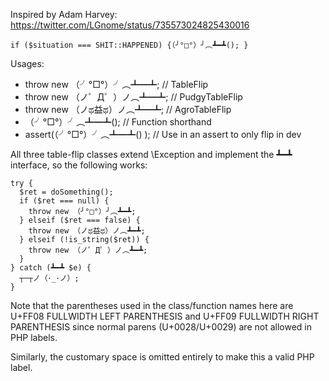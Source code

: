 Inspired by Adam Harvey: https://twitter.com/LGnome/status/735573024825430016

`if ($situation === SHIT::HAPPENED) {（╯°□°）╯︵┻━┻(); }`

Usages:
  * throw new （╯°□°）╯︵┻━┻; // TableFlip
  * throw new （ノ゜Д゜）ノ︵┻━┻; // PudgyTableFlip
  * throw new （ノಥ益ಥ）ノ︵┻━┻; // AgroTableFlip
  * （╯°□°）╯︵┻━┻(); // Function shorthand
  * assert(（╯°□°）╯︵┻━┻() ); // Use in an assert to only flip in dev

All three table-flip classes extend \Exception and implement the ┻━┻ interface,
so the following works:

```
try {
  $ret = doSomething();
  if ($ret === null) {
    throw new （╯°□°）╯︵┻━┻;
  } elseif ($ret === false) {
    throw new （ノಥ益ಥ）ノ︵┻━┻;
  } elseif (!is_string($ret)) {
    throw new （ノ゜Д゜）ノ︵┻━┻;
  }
} catch (┻━┻ $e) {
  ┬─┬﻿ノ（･_･ノ）;
}
```

Note that the parentheses used in the class/function names here are
U+FF08 FULLWIDTH LEFT PARENTHESIS and U+FF09 FULLWIDTH RIGHT PARENTHESIS
since normal parens (U+0028/U+0029) are not allowed in PHP labels.

Similarly, the customary space is omitted entirely to make this a valid PHP label.
